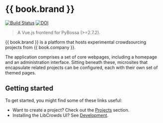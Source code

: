 # {{ book.brand }}

[![Build Status](https://travis-ci.org/LibCrowds/libcrowds.svg?branch=master)](https://travis-ci.org/LibCrowds/libcrowds)
[![DOI](https://zenodo.org/badge/92406558.svg)](https://zenodo.org/badge/latestdoi/92406558)

> A Vue.js frontend for PyBossa (>=2.7.2).

{{ book.brand }} is a platform that hosts experimental crowdsourcing projects from {{ book.company }}.

The application comprises a set of core webpages, including a homepage and an administration interface. Sitting beneath these, microsites that encapsulate related projects can be configured, each with their own set of themed pages.

## Getting started

To get started, you might find some of these links useful:

- Want to create a project? Check out the [Projects](projects.md) section.
- Installing the LibCrowds UI? See [Development](development.md).
